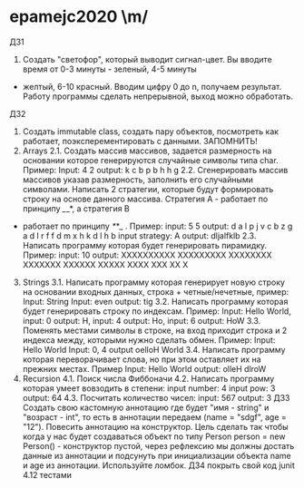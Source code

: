 # epamejc2020 \m/

ДЗ1
1. Создать "светофор", который выводит сигнал-цвет.
Вы вводите время от 0-3 минуты - зеленый, 4-5 минуты 
- желтый, 6-10 красный. Вводим цифру 0 до n, получаем
результат. Работу программы сделать непрерывной, выход
можно обработать.

ДЗ2
1. Создать immutable class, создать пару объектов, посмотреть как работает,
поэксперементировать с данными. ЗАПОМНИТЬ!
2. Arrays 
2.1. Создать массив массивов, задается размерность на основании которое
генерируются случайные символы типа char. Пример:
Input: 4 2
output:
k c 
b p 
b h 
h g 
2.2. Сгенерировать массив массивов указав размерность, заполнить его случайными
символами. Написать 2 стратегии, которые будут формировать строку на основе
данного массива. Стратегия А - работает по принципу *_*_*, а стратегия B 
- работает по принципу _*_*_ . Пример:
input: 5 5
output: 
d a l p j 
v c b z g 
a d l r f 
f d m x h 
k d l h b 
input strategy: A
output: dljalfklb
2.3. Написать программу которая будет генерировать пирамидку. Пример:
input: 10
output: 
XXXXXXXXXX
XXXXXXXXX
XXXXXXXX
XXXXXXX
XXXXXX
XXXXX
XXXX
XXX
XX
X
3. Strings
3.1. Написать программу которая генерирует новую строку на основании входных
данных, строка + четные/нечетные, пример:
Input: String        Input: even        output: tig
3.2. Написать программу которая будет генерировать строку по индексам.
Пример:
Input: Hello World,     
input: 0  output: H, 
input: 4  output: Ho, 
input: 6 output: HoW
3.3. Поменять местами символы в строке, на вход приходит строка и 2 индекса 
между, которыми нужно сделать обмен. Пример:
Input: Hello World
Input: 0, 4
output oelloH World
3.4. Написать программу которая переворачивает слова, но при этом оставляет 
их на прежних местах. Пример
Input: Hello World
output: olleH dlroW
4. Recursion
4.1. Поиск числа Фиббоначи
4.2. Написать программу которая умеет вовзодить в степени:
input number: 4
input pow: 3
output: 64
4.3.  Посчитать количество чисел:
input: 567
output: 3
ДЗ3
Создать свою кастомную аннотацию где будет "имя - string" и "возраст - int",
то есть в аннотации передаем (name = "sdgf", age = "12"). Повесить аннотацию
на конструктор. Цель сделать так чтобы когда у нас будет создаваться объект
по типу Person person = new Person() - конструктор пустой, через рефлексию мы
должны достать данные из аннотации и подсунуть при инициализации объекта name
и age из аннотации. Используйте ломбок.
ДЗ4
покрыть свой код junit 4.12 тестами